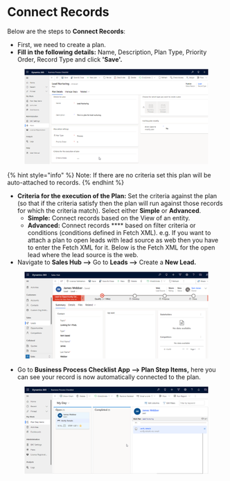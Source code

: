 # Connect Records

Below are the steps to **Connect Records**:

* First, we need to create a plan.&#x20;
* **Fill in the following details:** Name, Description, Plan Type, Priority Order, Record Type and click **'Save'.**

<figure><img src="../../../.gitbook/assets/connect records 1.png" alt=""><figcaption></figcaption></figure>

{% hint style="info" %}
Note: If there are no criteria set this plan will be auto-attached to records.
{% endhint %}

* **Criteria for the execution of the Plan:** Set the criteria against the plan (so that if the criteria satisfy then the plan will run against those records for which the criteria match). Select either **Simple** or **Advanced**.
  * **Simple:** Connect records based on the View of an entity.
  * **Advanced:** Connect records **** based on filter criteria or conditions (conditions defined in Fetch XML). e.g. If you want to attach a plan to open leads with lead source as web then you have to enter the Fetch XML for it. Below is the Fetch XML for the open lead where the lead source is the web.
* Navigate to **Sales Hub -->** Go to **Leads -->** Create a **New Lead.**

<figure><img src="../../../.gitbook/assets/connect records  lead 1.png" alt=""><figcaption></figcaption></figure>

* &#x20;Go to **Business Process Checklist App** **--> Plan Step Items,** here you can see your record is now automatically connected to the plan.

<figure><img src="../../../.gitbook/assets/Connect record final ss.png" alt=""><figcaption></figcaption></figure>
